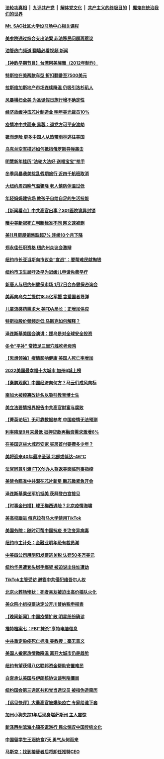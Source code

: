 ####  [法轮功真相](../../../../basic/blob/master/README.md?t=12230812) &nbsp;|&nbsp; [九评共产党](../../../../9ping.md/blob/master/README.md?t=12230812) &nbsp;|&nbsp; [解体党文化](../../../../jtdwh.md/blob/master/README.md?t=12230812)  &nbsp;|&nbsp; [共产主义的终极目的](../../../../gczydzjmd.md/blob/master/README.md?t=12230812) &nbsp;|&nbsp; [魔鬼在统治我们的世界](../../../../mgztzwmdsj.md/blob/master/README.md?t=12230812) 

#### [Mt. SAC社区大学设马场中心相关课程](../pages/nsc412/n13890052.md?t=12230812) 

#### [美参院通过综合支出法案 非法移民问题再惹议](../pages/nsc412/n13889977.md?t=12230812) 

#### [油管热门频道 翻墙必看视频 新闻](http://129.146.143.75:81/youtube.html?12230812)

#### [【神韵早期节目】台湾阿美族舞（2012年制作）](../pages/nsc412/n13890019.md?t=12230812) 

#### [特斯拉在美两款车型 折扣翻番至7500美元](../pages/nsc412/n13889970.md?t=12230812) 

#### [拉斯维加斯地产市场连续降温 仍吸引洛杉矶人](../pages/nsc412/n13889374.md?t=12230812) 

#### [风暴横扫全美 为圣诞假日旅行增不确定性](../pages/nsc412/n13889385.md?t=12230812) 

#### [经济放缓冲击芯片制造业 明年美光裁员10%](../pages/nsc412/n13889938.md?t=12230812) 

#### [疫情冲中共而来 易蓉：退党方可平安渡劫](../pages/nsc412/n13889953.md?t=12230812) 

#### [铤而走险 更多中国人从热带雨林逃往美国](../pages/nsc412/n13889947.md?t=12230812) 

#### [乌克兰空军描述如何抵挡俄罗斯导弹袭击](../pages/nsc412/n13889878.md?t=12230812) 

#### [明慧新年挂历“法轮大法好 送福宝宝”抢手](../pages/nsc412/n13889454.md?t=12230812) 

#### [冬季风暴袭美扰乱假期旅行 近四千航班取消](../pages/nsc412/n13889923.md?t=12230812) 

#### [大纽约周四晚气温骤降 老人慎防体温过低](../pages/nsc412/n13889418.md?t=12230812) 

#### [年轻妈妈建农场 教孩子自给自足的生活技能](../pages/nsc412/n13889511.md?t=12230812) 


#### [【新闻看点】中共高官出事？301医院诡异封锁](../pages/nsc412/n13889322.md?t=12230812) 

#### [曝中美新冠死亡判断标准不同 网文速被删](../pages/nsc412/n13889389.md?t=12230812) 

#### [美11月房屋销售跌超7% 连续10个月下降](../pages/nsc412/n13889387.md?t=12230812) 

#### [郑永佳任职资格 纽约州众议会激辩](../pages/nsc412/n13889420.md?t=12230812) 

#### [纽约市长亚当斯向市议会“宣战”：要帮难民就掏钱](../pages/nsc412/n13889433.md?t=12230812) 

#### [纽约市卫生局吁及早为迟缓儿申请免费早疗](../pages/nsc412/n13889451.md?t=12230812) 

#### [新唐人与纽约州健保市场 1月7日合办健保咨询会](../pages/nsc412/n13889445.md?t=12230812) 

#### [美再向乌克兰提供18.5亿军援 含爱国者导弹](../pages/nsc412/n13889284.md?t=12230812) 

#### [儿童流感药需求大 美FDA局长：正增加供应](../pages/nsc412/n13889381.md?t=12230812) 

#### [特斯拉股价频频走低 马斯克如何解释？](../pages/nsc412/n13889319.md?t=12230812) 

#### [泽连斯基美国会演讲：援乌是对全球安全投资](../pages/nsc412/n13889343.md?t=12230812) 

#### [冬令“平补” 常按足三里穴胜吃老母鸡](../pages/nsc412/n13889361.md?t=12230812) 

#### [【思想领袖】疫情影响健康 美国人死亡率增加](../pages/nsc412/n13866609.md?t=12230812) 

#### [2022美国最幸福十大城市 加州6城上榜](../pages/nsc412/n13889279.md?t=12230812) 

#### [【秦鹏观察】中国经济向何方？马云们成风向标](../pages/nsc412/n13889263.md?t=12230812) 

#### [南加大被控篡改排名以吸引教育博士生](../pages/nsc412/n13889326.md?t=12230812) 

#### [美立法要情报界报告中共高官财富与腐败](../pages/nsc412/n13889226.md?t=12230812) 

#### [【菁英论坛】无可靠数据参考 中国疫情无法预测](../pages/nsc412/n13889255.md?t=12230812) 

#### [利率降至9月来最低 抵押贷款再融资需求激增6%](../pages/nsc412/n13889283.md?t=12230812) 

#### [在美国这些大城市安家 买房首付要攒多少年？](../pages/nsc412/n13888050.md?t=12230812) 

#### [美将迎来40年最冷圣诞 北部或低达-46°C](../pages/nsc412/n13889182.md?t=12230812) 

#### [法官同意引渡 FTX创办人将返美面临刑事指控](../pages/nsc412/n13888648.md?t=12230812) 

#### [美禁令瞄准中共潜在芯片新星 鹏芯微紧急开会](../pages/nsc412/n13889181.md?t=12230812) 

#### [泽连斯基乘坐军机抵美 获拜登白宫接见](../pages/nsc412/n13889215.md?t=12230812) 

#### [【时事金扫描】球王梅西遇险？北京疫情海啸](../pages/nsc412/n13889118.md?t=12230812) 

#### [美高校跟进 俄克拉荷马大学禁用TikTok](../pages/nsc412/n13889148.md?t=12230812) 

#### [美国务院：随时可帮中国抗疫 关注变异病毒](../pages/nsc412/n13889183.md?t=12230812) 

#### [纽约市主计处：金融业明年恐有裁员潮](../pages/nsc412/n13888784.md?t=12230812) 

#### [中美四公司用阴阳发票逃关税 认罚50多万美元](../pages/nsc412/n13888733.md?t=12230812) 

#### [纽约华男遭套头绑手绑架 被迫说出住址遭劫](../pages/nsc412/n13888736.md?t=12230812) 

#### [TikTok主管受访 避答中共侵犯维吾尔人权](../pages/nsc412/n13889049.md?t=12230812) 

#### [北京火葬场惨状：死者亲友被迫出高价插队火化](../pages/nsc412/n13889069.md?t=12230812) 

#### [美众院小组投票决定公开川普纳税申报表](../pages/nsc412/n13888907.md?t=12230812) 

#### [【晚间新闻】中国疫情扩散 明星纷纷确诊](../pages/nsc412/n13888906.md?t=12230812) 

#### [推特档案七：FBI“抹杀”亨特电脑信息](../pages/nsc412/n13888824.md?t=12230812) 

#### [中共重定染疫死亡标准 美教授：毫无意义](../pages/nsc412/n13888721.md?t=12230812) 

#### [美国人搬家热情微降温 离开大城市仍是趋势](../pages/nsc412/n13888821.md?t=12230812) 

#### [纽约有望获得八亿联邦资金帮助安置难民](../pages/nsc412/n13888756.md?t=12230812) 

#### [白宫承认美国与伊朗核协议谈判陷僵局](../pages/nsc412/n13888676.md?t=12230812) 

#### [纽约国会第三选区共和党当选议员 被指伪造简历](../pages/nsc412/n13888754.md?t=12230812) 

#### [【远见快评】大量高官被爆染疫亡 专家给谁下套](../pages/nsc412/n13888558.md?t=12230812) 

#### [加州小狗失踪1年后现身堪萨斯州 主人震惊](../pages/nsc412/n13888672.md?t=12230812) 

#### [新泽西州滨海小镇圣诞游行 民众惊叹中国传统文化](../pages/nsc412/n13888728.md?t=12230812) 

#### [中国留学生王涵绝食7天 勇气从何而来](../pages/nsc412/n13888715.md?t=12230812) 

#### [马斯克：找到接替者后将卸任推特CEO](../pages/nsc412/n13888678.md?t=12230812) 

<img src='http://gfw-breaker.win/goodnews/indexes/nsc412.md' width='0px' height='0px'/>
